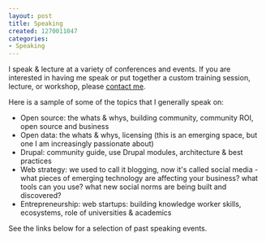 ```yaml
--- 
layout: post
title: Speaking
created: 1270011047
categories: 
- Speaking
---
```

<p>
	I speak &amp; lecture at a variety of conferences and events. If you are interested in having me speak or put together a custom training session, lecture, or workshop, please <a href="http://bmannconsulting.com/contact">contact me</a>.</p>
<p>
	Here is a sample of some of the topics that I generally speak on:</p>
<ul>
	<li>
		Open source: the whats &amp; whys, building community, community ROI, open source and business</li>
	<li>
		Open data: the whats &amp; whys, licensing (this is an emerging space, but one I am increasingly passionate about)</li>
	<li>
		Drupal: community guide, use Drupal modules, architecture &amp; best practices</li>
	<li>
		Web strategy: we used to call it blogging, now it&#39;s called social media - what pieces of emerging technology are affecting your business? what tools can you use? what new social norms are being built and discovered?</li>
	<li>
		Entrepreneurship: web startups: building knowledge worker skills, ecosystems, role of universities &amp; academics</li>
</ul>
<p>
	See the links below for a selection of past speaking events.</p>
